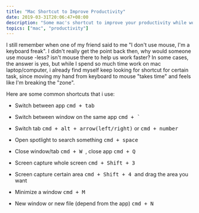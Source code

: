```yaml
---
title: "Mac Shortcut to Improve Productivity"
date: 2019-03-31T20:06:47+08:00
description: "Some mac's shortcut to improve your productivity while working with mac"
topics: ["mac", "productivity"]
---
```


I still remember when one of my friend said to me "I don't use mouse, I'm a keyboard freak". I didn't really get the point back then, why would someone use mouse -less? isn't mouse there to help us work faster? In some cases, the answer is yes, but while I spend so much time work on mac laptop/computer, i already find myself keep looking for shortcut for certain task, since moving my hand from keyboard to mouse "takes time" and feels like I'm breaking the "zone".

Here are some common shortcuts that i use:

- Switch between app <kbd> cmd + tab </kbd>

- Switch between window on the same app <kbd> cmd + `</kbd>

- Switch tab <kbd> cmd + alt + arrow(left/right)</kbd> or <kbd> cmd + number</kbd>

- Open spotlight to search something <kbd> cmd + space</kbd>

- Close window/tab <kbd> cmd + W </kbd>, close app  <kbd> cmd + Q </kbd>

- Screen capture whole screen  <kbd> cmd + Shift + 3 </kbd>

- Screen capture certain area  <kbd> cmd + Shift + 4 </kbd> and drag the area you want

- Minimize a window <kbd> cmd + M</kbd>

- New window or new file (depend from the app) <kbd> cmd + N</kbd>




